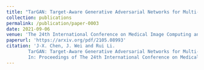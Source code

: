```yaml
---
title: "TarGAN: Target-Aware Generative Adversarial Networks for Multi-modality Medical Image Translation"
collection: publications
permalink: /publication/paper-0003
date: 2021-09-06
venue: 'The 24th International Conference on Medical Image Computing and Computer Assisted Intervention (__MICCAI 2021__)'
paperurl: 'https://arxiv.org/pdf/2105.08993'
citation: 'J-X. Chen, J. Wei and Rui Li.
        TarGAN: Target-Aware Generative Adversarial Networks for Multi-modality Medical Image Translation.
        In: Proceedings of The 24th International Conference on Medical Image Computing and Computer Assisted Intervention (MICCAI 2021).'
---
```



